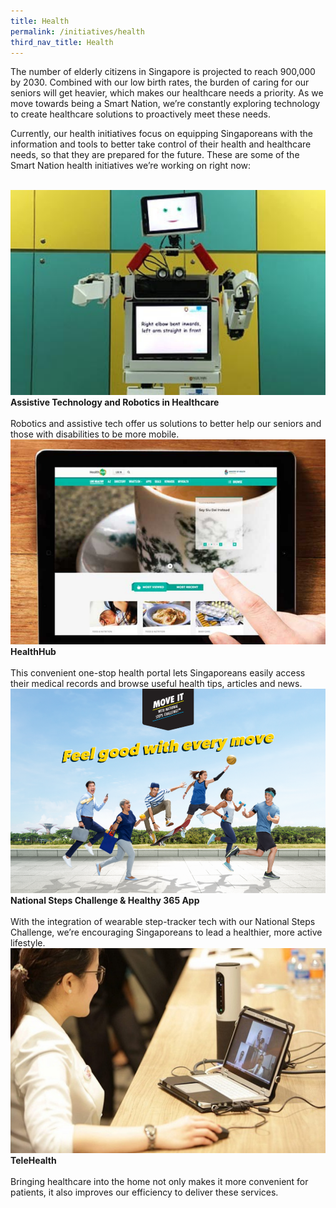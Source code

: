 ```yaml
---
title: Health
permalink: /initiatives/health
third_nav_title: Health
---
```

The number of elderly citizens in Singapore is projected to reach 900,000 by 2030. Combined with our low birth rates, the burden of caring for our seniors will get heavier, which makes our healthcare needs a priority. As we move towards being a Smart Nation, we’re constantly exploring technology to create healthcare solutions to proactively meet these needs. 

Currently, our health initiatives focus on equipping Singaporeans with the information and tools to better take control of their health and healthcare needs, so that they are prepared for the future. 
These are some of the Smart Nation health initiatives we’re working on right now:


<br>
<div class="row">  
  <div class="column-c" > 
    <a href="/initiatives/health/assistive-techonology-robotics"><img src="/images/initiatives/overview-pages/assistive-tech.png"></a><br>
    <div class="header"><b>Assistive Technology and Robotics in Healthcare</b></div><br>
    <div class="para">Robotics and assistive tech offer us solutions to better help our seniors and those with disabilities to be more mobile.</div>
  </div>
   <div class="column-c"> 
    <a href="/initiatives/health/healthhub"><img src="/images/initiatives/overview-pages/healthhub.png"></a><br>
     <div class="header"><b>HealthHub</b></div><br>
    <div class="para">This convenient one-stop health portal lets Singaporeans easily access their medical records and browse useful health tips, articles and news.</div>
  </div>
  <div class="column-c">  
    <a href="/initiatives/health/national-steps-challenge"><img src="/images/initiatives/overview-pages/national-steps-challenge.png"></a><br>
    <div class="header"><b>National Steps Challenge & Healthy 365 App</b></div><br>
    <div class="para">With the integration of wearable step-tracker tech with our National Steps Challenge, we’re encouraging Singaporeans to lead a healthier, more active lifestyle.</div>
  </div>     
</div>
<div class="row">  
  <div class="column-c" > 
    <a href="/initiatives/health/telehealth"><img src="/images/initiatives/overview-pages/telehealth.png"></a><br>
    <div class="header"><b>TeleHealth</b></div><br>
    <div class="para">Bringing healthcare into the home not only makes it more convenient for patients, it also improves our efficiency to deliver these services.</div>
  </div>    
</div>